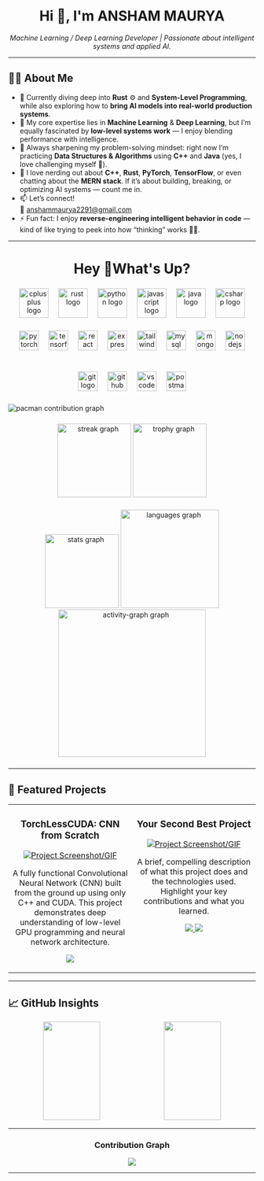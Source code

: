 <h1 align="center">Hi 👋, I'm ANSHAM MAURYA</h1>
<p align="center">
  <i>Machine Learning / Deep Learning Developer | Passionate about intelligent systems and applied AI.</i>
</p>

---

## 👨‍💻 About Me  

- 🚀 Currently diving deep into **Rust** ⚙️ and **System-Level Programming**, while also exploring how to **bring AI models into real-world production systems**.  
- 🧠 My core expertise lies in **Machine Learning** & **Deep Learning**, but I’m equally fascinated by **low-level systems work** — I enjoy blending performance with intelligence.  
- 🌱 Always sharpening my problem-solving mindset: right now I’m practicing **Data Structures & Algorithms** using **C++** and **Java** (yes, I love challenging myself 💪).  
- 💬 I love nerding out about **C++**, **Rust**, **PyTorch**, **TensorFlow**, or even chatting about the **MERN stack**. If it’s about building, breaking, or optimizing AI systems — count me in.  
- 📫 Let’s connect!  
  📧 [anshammaurya2291@gmail.com](mailto:anshammaurya2291@gmail.com)  
- ⚡ Fun fact: I enjoy **reverse-engineering intelligent behavior in code** — kind of like trying to peek into how “thinking” works 🧩🤯.  

---

<h1 align="center">Hey 👋What's Up?</h1>

###

<div align="center">
  <img src="https://cdn.simpleicons.org/c++/00599C" height="60" alt="cplusplus logo"  />
  <img width="12" />
  <img src="https://skillicons.dev/icons?i=rust" height="60" alt="rust logo"  />
  <img width="12" />
  <img src="https://skillicons.dev/icons?i=py" height="60" alt="python logo"  />
  <img width="12" />
  <img src="https://skillicons.dev/icons?i=js" height="60" alt="javascript logo"  />
  <img width="12" />
  <img src="https://skillicons.dev/icons?i=java" height="60" alt="java logo"  />
  <img width="12" />
  <img src="https://skillicons.dev/icons?i=cs" height="60" alt="csharp logo"  />
</div>

###

<div align="center">
  <img src="https://skillicons.dev/icons?i=pytorch" height="40" alt="pytorch logo"  />
  <img width="12" />
  <img src="https://skillicons.dev/icons?i=tensorflow" height="40" alt="tensorflow logo"  />
  <img width="12" />
  <img src="https://skillicons.dev/icons?i=react" height="40" alt="react logo"  />
  <img width="12" />
  <img src="https://skillicons.dev/icons?i=express" height="40" alt="express logo"  />
  <img width="12" />
  <img src="https://skillicons.dev/icons?i=tailwind" height="40" alt="tailwindcss logo"  />
  <img width="12" />
  <img src="https://skillicons.dev/icons?i=mysql" height="40" alt="mysql logo"  />
  <img width="12" />
  <img src="https://skillicons.dev/icons?i=mongodb" height="40" alt="mongodb logo"  />
  <img width="12" />
  <img src="https://skillicons.dev/icons?i=nodejs" height="40" alt="nodejs logo"  />
</div>

###

<br clear="both">

<div align="center">
  <img src="https://skillicons.dev/icons?i=git" height="40" alt="git logo"  />
  <img width="12" />
  <img src="https://skillicons.dev/icons?i=github" height="40" alt="github logo"  />
  <img width="12" />
  <img src="https://skillicons.dev/icons?i=vscode" height="40" alt="vscode logo"  />
  <img width="12" />
  <img src="https://skillicons.dev/icons?i=postman" height="40" alt="postman logo"  />
</div>

###

<picture>
  <source media="(prefers-color-scheme: dark)" srcset="https://raw.githubusercontent.com/ANSHAM1/ANSHAM1/output/pacman-contribution-graph-dark.svg">
  <source media="(prefers-color-scheme: light)" srcset="https://raw.githubusercontent.com/ANSHAM1/ANSHAM1/output/pacman-contribution-graph.svg">
  <img alt="pacman contribution graph" src="https://raw.githubusercontent.com/ANSHAM1/ANSHAM1/output/pacman-contribution-graph.svg">
</picture>

###

<div align="center">
  <img src="https://streak-stats.demolab.com?user=ANSHAM1&locale=en&mode=weekly&theme=tokyonight&hide_border=true&border_radius=5&date_format=j%20M%5B%20Y%5D&order=3" height="150" alt="streak graph"  />
  <img src="https://github-profile-trophy.vercel.app?username=ANSHAM1&theme=darkhub&column=-1&row=1&margin-w=8&margin-h=8&no-bg=true&no-frame=true&order=4" height="150" alt="trophy graph"  />
</div>

###

<div align="center">
  <img src="https://github-readme-stats.vercel.app/api?username=ANSHAM1&hide_title=true&hide_rank=false&show_icons=true&include_all_commits=true&count_private=true&disable_animations=false&theme=nightowl&locale=en&hide_border=true&order=1" height="150" alt="stats graph"  />
  <img src="https://github-readme-stats.vercel.app/api/top-langs?username=ANSHAM1&locale=en&hide_title=false&layout=compact&card_width=320&langs_count=6&theme=nightowl&hide_border=true&order=2&custom_title=Languages" height="200" alt="languages graph"  />
  <img src="https://github-readme-activity-graph.vercel.app/graph?username=ANSHAM1&radius=16&theme=redical&area=true&order=5&custom_title=Contribution%20Graph&hide_border=true&hide_title=false" height="300" alt="activity-graph graph"  />
</div>

###

---

## 🚀 Featured Projects

<table>
<tr>

<td width="50%" valign="top">
<h3 align="center">TorchLessCUDA: CNN from Scratch</h3>
<div align="center">
  <a href="https://github.com/ANSHAM1/TOrchLessCUDA" target="_blank">
    <img src="[LINK_TO_A_PROJECT_IMAGE_OR_GIF]" alt="Project Screenshot/GIF">
  </a>
  <p>
    A fully functional Convolutional Neural Network (CNN) built from the ground up using only C++ and CUDA. This project demonstrates deep understanding of low-level GPU programming and neural network architecture.
  </p>
  <p>
    <a href="https://github.com/ANSHAM1/TOrchLessCUDA" target="_blank">
      <img src="https://img.shields.io/badge/View%20Code-000000?style=for-the-badge&logo=github&logoColor=white">
    </a>
  </p>
</div>
</td>

<td width="50%" valign="top">
<h3 align="center">Your Second Best Project</h3>
<div align="center">
  <a href="[LINK_TO_REPO]" target="_blank">
    <img src="[LINK_TO_A_PROJECT_IMAGE_OR_GIF]" alt="Project Screenshot/GIF">
  </a>
  <p>
    A brief, compelling description of what this project does and the technologies used. Highlight your key contributions and what you learned.
  </p>
  <p>
    <a href="[LINK_TO_REPO]" target="_blank">
      <img src="https://img.shields.io/badge/View%20Code-000000?style=for-the-badge&logo=github&logoColor=white">
    </a>
    <a href="[LINK_TO_LIVE_DEMO]" target="_blank">
      <img src="https://img.shields.io/badge/Live%20Demo-007ACC?style=for-the-badge&logo=vercel&logoColor=white">
    </a>
  </p>
</div>
</td>

</tr>
</table>

---

## 📈 GitHub Insights  

<div align="center">
  <img src="https://github-readme-stats.vercel.app/api?username=ANSHAM1&show_icons=true&theme=react&hide_border=true&include_all_commits=true&count_private=true" width="48%" height="200px"/>
  <img src="https://github-readme-stats.vercel.app/api/top-langs/?username=ansham1&layout=compact&hide=html,css,shell,batchfile,scss,makefile&theme=react&hide_border=true&count_private=true" width="48%" height="200px"/>
</div>

---

<h3 align="center">Contribution Graph</h3>
<p align="center">
  <img src="https://github-readme-activity-graph.vercel.app/graph?username=ansham1&theme=react-dark&hide_border=true&bg_color=0D1117&line=00FF99&point=FFFFFF&area=true" />
</p>

---
